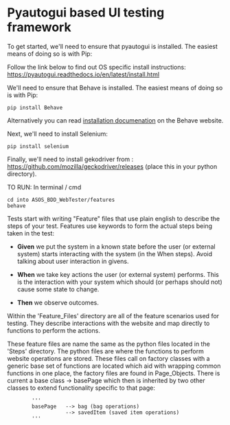 # Pyautogui based UI testing framework 


To get started, we'll need to ensure that pyautogui is installed. The easiest means of doing so is with Pip:

Follow the link below to find out OS specific install instructions:
https://pyautogui.readthedocs.io/en/latest/install.html


We'll need to ensure that Behave is installed. The easiest means of doing so is with Pip:

```
pip install Behave
```

Alternatively you can read [installation documenation](http://pythonhosted.org/behave/install.html) on the Behave website. 


Next, we'll need to install Selenium:

```
pip install selenium
```

Finally, we'll need to install gekodriver from :
https://github.com/mozilla/geckodriver/releases
 (place this in your python directory).

TO RUN:
In terminal / cmd
```
cd into ASOS_BDD_WebTester/features
behave
```




Tests start with writing "Feature" files that use plain english to describe the steps of your test. Features use keywords to form the actual steps being taken in the test:

* **Given** we put the system in a known state before the user (or external system) starts interacting with the system (in the When steps). Avoid talking about user interaction in givens.

* **When** we take key actions the user (or external system) performs. This is the interaction with your system which should (or perhaps should not) cause some state to change.

* **Then** we observe outcomes.

Within the 'Feature_Files' directory are all of the feature scenarios used for testing. They describe interactions with the website and map directly to functions to perform the actions.

These feature files are name the same as the python files located in the 'Steps' directory.
The python files are where the functions to perform website operations are stored.
 These files call on factory classes with a generic base set of functions are located which aid with wrapping common functions in one place, the factory files are found in Page_Objects.
 There is current a base class -> basePage which then is inherited by two other classes to extend functionality specific to that page:

            '''
            basePage   --> bag (bag operations)
                       --> savedItem (saved item operations)
            '''
